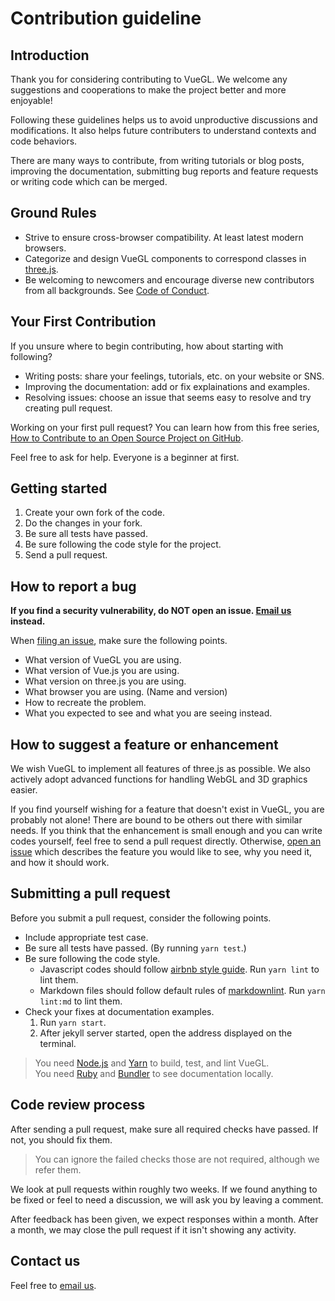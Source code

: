 # Contribution guideline

## Introduction

Thank you for considering contributing to VueGL. We welcome any suggestions and
cooperations to make the project better and more enjoyable!

Following these guidelines helps us to avoid unproductive discussions and modifications.
It also helps future contributers to understand contexts and code behaviors.

There are many ways to contribute, from writing tutorials or blog posts, improving
the documentation, submitting bug reports and feature requests or writing code which
can be merged.

## Ground Rules

* Strive to ensure cross-browser compatibility. At least latest modern browsers.
* Categorize and design VueGL components to correspond classes in [three.js](//threejs.org).
* Be welcoming to newcomers and encourage diverse new contributors from all backgrounds.
  See [Code of Conduct](CODE_OF_CONDUCT.md).

## Your First Contribution

If you unsure where to begin contributing, how about starting with following?

* Writing posts: share your feelings, tutorials, etc. on your website or SNS.
* Improving the documentation: add or fix explainations and examples.
* Resolving issues: choose an issue that seems easy to resolve and try creating
  pull request.

Working on your first pull request? You can learn how from this free series, [How
to Contribute to an Open Source Project on GitHub](//egghead.io/series/how-to-contribute-to-an-open-source-project-on-github).

Feel free to ask for help. Everyone is a beginner at first.

## Getting started

1. Create your own fork of the code.
2. Do the changes in your fork.
3. Be sure all tests have passed.
4. Be sure following the code style for the project.
5. Send a pull request.

## How to report a bug

**If you find a security vulnerability, do NOT open an issue. [Email us](<mailto:ikeda_hiroki@icloud.com>)
instead.**

When [filing an issue](/vue-gl/vue-gl/issues/new/choose), make
sure the following points.

* What version of VueGL you are using.
* What version of Vue.js you are using.
* What version on three.js you are using.
* What browser you are using. (Name and version)
* How to recreate the problem.
* What you expected to see and what you are seeing instead.

## How to suggest a feature or enhancement

We wish VueGL to implement all features of three.js as possible. We also actively
adopt advanced functions for handling WebGL and 3D graphics easier.

If you find yourself wishing for a feature that doesn't exist in VueGL, you are
probably not alone! There are bound to be others out there with similar needs. If
you think that the enhancement is small enough and you can write codes yourself,
feel free to send a pull request directly. Otherwise, [open an issue](/vue-gl/vue-gl/issues/new/choose)
which describes the feature you would like to see, why you need it, and how it should
work.

## Submitting a pull request

Before you submit a pull request, consider the following points.

* Include appropriate test case.
* Be sure all tests have passed. (By running `yarn test`.)
* Be sure following the code style.  
  * Javascript codes should follow [airbnb style guide](/airbnb/javascript). Run
    `yarn lint` to lint them.
  * Markdown files should follow default rules of [markdownlint](/DavidAnson/markdownlint).
    Run `yarn lint:md` to lint them.
* Check your fixes at documentation examples.
  1. Run `yarn start`.
  2. After jekyll server started, open the address displayed on the terminal.

> You need [Node.js](//nodejs.org) and [Yarn](//yarnpkg.com) to build, test, and
> lint VueGL.  
> You need [Ruby](//www.ruby-lang.org) and [Bundler](//bundler.io) to see documentation
> locally.

## Code review process

After sending a pull request, make sure all required checks have passed. If not,
you should fix them.
> You can ignore the failed checks those are not required, although we refer them.

We look at pull requests within roughly two weeks. If we found anything to be fixed
or feel to need a discussion, we will ask you by leaving a comment.

After feedback has been given, we expect responses within a month. After a month,
we may close the pull request if it isn't showing any activity.

## Contact us

Feel free to [email us](<mailto:ikeda_hiroki@icloud.com>).
